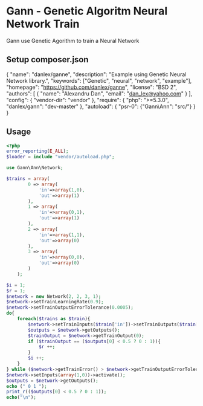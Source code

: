 Gann - Genetic Algoritm Neural Network Train
==============================

Gann use Genetic Agorithm to train a Neural Network



Setup composer.json
-------------------
{
    "name": "danlex/ganne",
    "description": "Example using Genetic Neural Network library.",
    "keywords": ["Genetic", "neural", "network", "example"],
    "homepage": "https://github.com/danlex/ganne",
    "license": "BSD 2",
    "authors": [
        {
            "name": "Alexandru Dan",
            "email": "dan_lex@yahoo.com"
        }
    ],
    "config": {
        "vendor-dir": "vendor"
    },
    "require": {
    "php": ">=5.3.0",
        "danlex/gann": "dev-master"
    },
    "autoload": {
        "psr-0": {"Gann\\Ann": "src/"}
    }
}


Usage
-----

```php
<?php
error_reporting(E_ALL);
$loader = include "vendor/autoload.php";

use Gann\Ann\Network;

$trains = array(
        0 => array(
            'in'=>array(1,0),
            'out'=>array(1)
        ),
        1 => array(
            'in'=>array(0,1),
            'out'=>array(1)
        ),
        2 => array(
            'in'=>array(1,1),
            'out'=>array(0)
        ),
        3 => array(
            'in'=>array(0,0),
            'out'=>array(0)
        )
    );

$i = 1;
$r = 1;
$network = new Network(2, 2, 3, 1);
$network->setTrainLearningRate(0.9);
$network->setTrainOutputErrorTolerance(0.0005);
do{
    foreach($trains as $train){
        $network->setTrainInputs($train['in'])->setTrainOutputs($train['out'])->train();
        $outputs = $network->getOutputs();
        $trainOutput = $network->getTrainOutput(0);
        if ($trainOutput == ($outputs[0] < 0.5 ? 0 : 1)){
            $r ++;
        }
        $i ++;
    }
} while ($network->getTrainError() > $network->getTrainOutputErrorTolerance() && $r/$i < 0.99);
$network->setInputs(array(1,0))->activate();
$outputs = $network->getOutputs();
echo (" 0 1 ");
print_r(($outputs[0] < 0.5 ? 0 : 1));
echo("\n");
```

